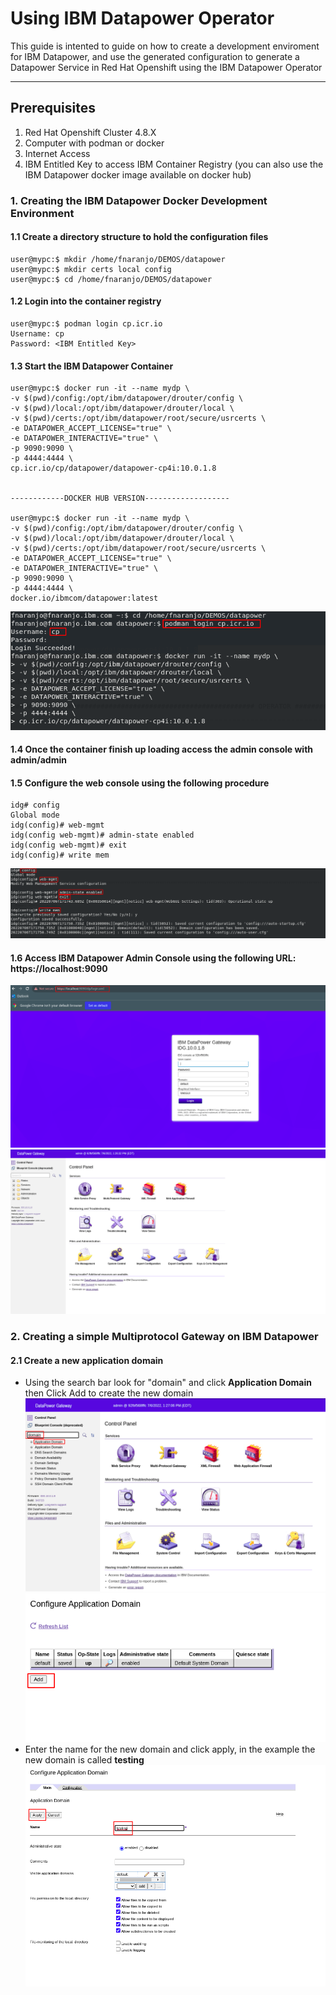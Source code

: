 # Using IBM Datapower Operator

This guide is intented to guide on how to create a development enviroment for IBM Datapower, and use the generated configuration to generate a Datapower Service in Red Hat Openshift using the IBM Datapower Operator

***
## Prerequisites
1. Red Hat Openshift Cluster 4.8.X
2. Computer with podman or docker
3. Internet Access
4. IBM Entitled Key to access IBM Container Registry (you can also use the IBM Datapower docker image available on docker hub)

### 1. Creating the IBM Datapower Docker Development Environment

#### 1.1 Create a directory structure to hold the configuration files
```
user@mypc:$ mkdir /home/fnaranjo/DEMOS/datapower
user@mypc:$ mkdir certs local config
user@mypc:$ cd /home/fnaranjo/DEMOS/datapower
```
#### 1.2 Login into the container registry
```
user@mypc:$ podman login cp.icr.io
Username: cp
Password: <IBM Entitled Key>
```
#### 1.3 Start the IBM Datapower Container
```
user@mypc:$ docker run -it --name mydp \
-v $(pwd)/config:/opt/ibm/datapower/drouter/config \
-v $(pwd)/local:/opt/ibm/datapower/drouter/local \
-v $(pwd)/certs:/opt/ibm/datapower/root/secure/usrcerts \
-e DATAPOWER_ACCEPT_LICENSE="true" \
-e DATAPOWER_INTERACTIVE="true" \
-p 9090:9090 \
-p 4444:4444 \
cp.icr.io/cp/datapower/datapower-cp4i:10.0.1.8


------------DOCKER HUB VERSION-------------------

user@mypc:$ docker run -it --name mydp \
-v $(pwd)/config:/opt/ibm/datapower/drouter/config \
-v $(pwd)/local:/opt/ibm/datapower/drouter/local \
-v $(pwd)/certs:/opt/ibm/datapower/root/secure/usrcerts \
-e DATAPOWER_ACCEPT_LICENSE="true" \
-e DATAPOWER_INTERACTIVE="true" \
-p 9090:9090 \
-p 4444:4444 \
docker.io/ibmcom/datapower:latest
```

![dp1](https://github.com/fxnaranjo/datapower-operator/raw/main/images/1.png "dp1")

#### 1.4 Once the container finish up loading access the admin console with admin/admin
#### 1.5 Configure the web console using the following procedure
```
idg# config
Global mode
idg(config)# web-mgmt
idg(config web-mgmt)# admin-state enabled
idg(config web-mgmt)# exit
idg(config)# write mem
```
![dp2](https://github.com/fxnaranjo/datapower-operator/raw/main/images/2.png "dp2")

#### 1.6 Access IBM Datapower Admin Console using the following URL: https://localhost:9090
![dp3](https://github.com/fxnaranjo/datapower-operator/raw/main/images/3.png "dp3")
![dp4](https://github.com/fxnaranjo/datapower-operator/raw/main/images/4.png "dp4")

### 2. Creating a simple Multiprotocol Gateway on IBM Datapower
#### 2.1 Create a new application domain
* Using the search bar look for "domain" and click **Application Domain** then Click Add to create the new domain
![dp5](https://github.com/fxnaranjo/datapower-operator/raw/main/images/5.png "dp5")
![dp6](https://github.com/fxnaranjo/datapower-operator/raw/main/images/6.png "dp6")
* Enter the name for the new domain and click apply, in the example the new domain is called **testing**
![dp7](https://github.com/fxnaranjo/datapower-operator/raw/main/images/7.png "dp7")
